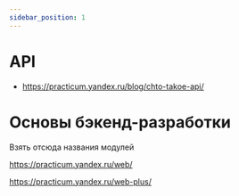 ```yaml
---
sidebar_position: 1
---
```


# API

- https://practicum.yandex.ru/blog/chto-takoe-api/


# Основы бэкенд-разработки

Взять отсюда названия модулей

https://practicum.yandex.ru/web/

https://practicum.yandex.ru/web-plus/
